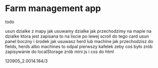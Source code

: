 # Farm management app

todo

usun dzialke z mapy jak usuwamy dzialke
jak przechodzimy na mapie na dzialke ktora jest zapisana to na liscie po lewej scroll do tego card
usun panel boczny i środek jak usuwasz herd lub machine
jak przechodzisz do fields, herds albo machines to odpal pierwszy kafelek zeby coś było
zrób zapisywanie do localStorage
zrób mini js i css do html

120905_2.0014.184/3
